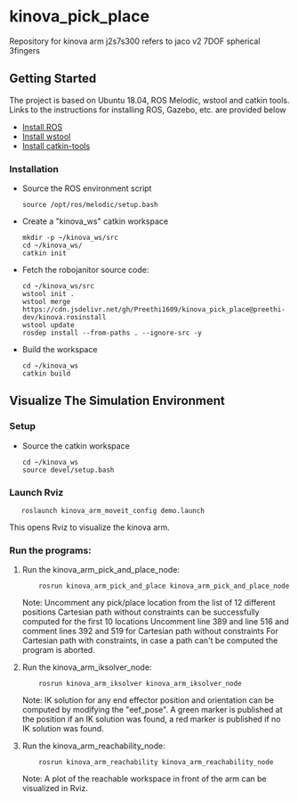 # kinova_pick_place

Repository for kinova arm j2s7s300 refers to jaco v2 7DOF spherical 3fingers

## Getting Started

The project is based on Ubuntu 18.04, ROS Melodic, wstool and catkin tools. Links to the instructions for installing ROS, Gazebo, etc. are provided below
- [Install ROS](http://wiki.ros.org/melodic/Installation/Ubuntu)
- [Install wstool](http://wiki.ros.org/wstool#Installation)
- [Install catkin-tools](http://catkin-tools.readthedocs.io/en/latest/installing.html)

### Installation
- Source the ROS environment script
	
	```
	source /opt/ros/melodic/setup.bash
	```
- Create a "kinova_ws" catkin workspace
 
	```
	mkdir -p ~/kinova_ws/src
	cd ~/kinova_ws/
	catkin init
	```
- Fetch the robojanitor source code:

	```
	cd ~/kinova_ws/src
	wstool init .
  	wstool merge https://cdn.jsdelivr.net/gh/Preethi1609/kinova_pick_place@preethi-dev/kinova.rosinstall	
	wstool update
	rosdep install --from-paths . --ignore-src -y
	```
- Build the workspace

	```
	cd ~/kinova_ws
	catkin build
	```

## Visualize The Simulation Environment

### Setup
- Source the catkin workspace 

	```
	cd ~/kinova_ws
	source devel/setup.bash
	```

### Launch Rviz
	
	
	
   ```
      roslaunch kinova_arm_moveit_config demo.launch
   ```	
    
   This opens Rviz to visualize the kinova arm.
    

### Run the programs:

1. Run the kinova_arm_pick_and_place_node:

    ```
        rosrun kinova_arm_pick_and_place kinova_arm_pick_and_place_node
    ```
	Note: Uncomment any pick/place location from the list of 12 different positions 
	Cartesian path without constraints can be successfully computed for the first 10 locations
	Uncomment line 389 and line 516 and comment lines 392 and 519 for Cartesian path without constraints
	For Cartesian path with constraints, in case a path can't be computed the program is aborted.

2. Run the kinova_arm_iksolver_node:

    ```
        rosrun kinova_arm_iksolver kinova_arm_iksolver_node
    ```
	Note: IK solution for any end effector position and orientation can be computed by modifying the "eef_pose". A green marker is published at the position if an IK solution was found, a red marker is published if no IK solution was found.

3. Run the kinova_arm_reachability_node:

    ```
        rosrun kinova_arm_reachability kinova_arm_reachability_node 
    ```
	Note: A plot of the reachable workspace in front of the arm can be visualized in Rviz.



